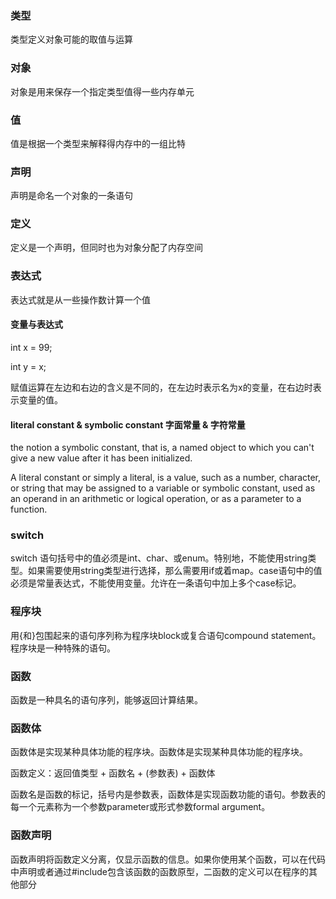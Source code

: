 ### 类型

类型定义对象可能的取值与运算

### 对象

对象是用来保存一个指定类型值得一些内存单元

### 值

值是根据一个类型来解释得内存中的一组比特

### 声明

声明是命名一个对象的一条语句

### 定义

定义是一个声明，但同时也为对象分配了内存空间

### 表达式

表达式就是从一些操作数计算一个值

#### 变量与表达式

int x = 99;

int y = x;

赋值运算在左边和右边的含义是不同的，在左边时表示名为x的变量，在右边时表示变量的值。

#### literal constant & symbolic constant 字面常量 & 字符常量

the notion a symbolic constant, that is, a named object to which you can't give a new value after it has been initialized.

A literal constant or simply a literal, is a value, such as a number, character, or string that may be assigned to a variable or symbolic constant, used as an operand in an arithmetic or logical operation, or as a parameter to a function.

### switch

switch 语句括号中的值必须是int、char、或enum。特别地，不能使用string类型。如果需要使用string类型进行选择，那么需要用if或着map。case语句中的值必须是常量表达式，不能使用变量。允许在一条语句中加上多个case标记。

### 程序块

用{和}包围起来的语句序列称为程序块block或复合语句compound statement。程序块是一种特殊的语句。

### 函数

函数是一种具名的语句序列，能够返回计算结果。

### 函数体

函数体是实现某种具体功能的程序块。函数体是实现某种具体功能的程序块。

函数定义：返回值类型 + 函数名 + (参数表) + 函数体

函数名是函数的标记，括号内是参数表，函数体是实现函数功能的语句。参数表的每一个元素称为一个参数parameter或形式参数formal argument。

### 函数声明

函数声明将函数定义分离，仅显示函数的信息。如果你使用某个函数，可以在代码中声明或者通过#include包含该函数的函数原型，二函数的定义可以在程序的其他部分